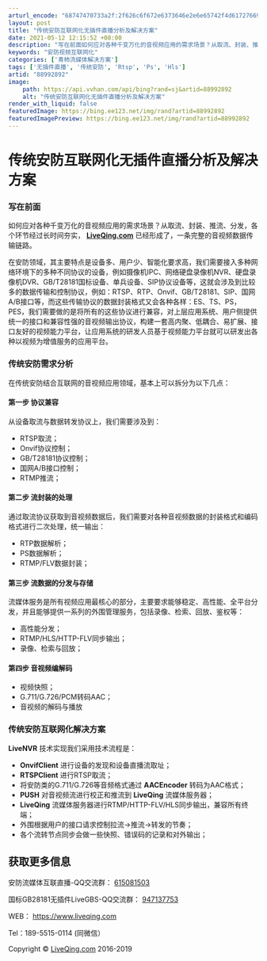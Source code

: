```yaml
---
arturl_encode: "68747470733a2f:2f626c6f672e6373646e2e6e65742f4d617276696e31333131:2f61727469636c652f64657461696c732f3838393932383932"
layout: post
title: "传统安防互联网化无插件直播分析及解决方案"
date: 2021-05-12 12:15:52 +08:00
description: "写在前面如何应对各种千变万化的音视频应用的需求场景？从取流、封装、推流、分发，各个环节经过长时间夯实"
keywords: "安防视频互联网化"
categories: ['青柿流媒体解决方案']
tags: ['无插件直播', '传统安防', 'Rtsp', 'Ps', 'Hls']
artid: "88992892"
image:
    path: https://api.vvhan.com/api/bing?rand=sj&artid=88992892
    alt: "传统安防互联网化无插件直播分析及解决方案"
render_with_liquid: false
featuredImage: https://bing.ee123.net/img/rand?artid=88992892
featuredImagePreview: https://bing.ee123.net/img/rand?artid=88992892
---
```


# 传统安防互联网化无插件直播分析及解决方案

### 写在前面

如何应对各种千变万化的音视频应用的需求场景？从取流、封装、推流、分发，各个环节经过长时间夯实，
[**LiveQing.com**](http://www.liveqing.com:8080)
已经形成了，一条完整的音视频数据传输链路。

在安防领域，其主要特点是设备多、用户少、智能化要求高，我们需要接入多种网络环境下的多种不同协议的设备，例如摄像机IPC、网络硬盘录像机NVR、硬盘录像机DVR、GB/T28181国标设备、单兵设备、SIP协议设备等，这就会涉及到比较多的数据传输和控制协议，例如：RTSP、RTP、Onvif、GB/T28181、SIP、国网A/B接口等，而这些传输协议的数据封装格式又会各种各样：ES、TS、PS，PES，我们需要做的是将所有的这些协议进行兼容，对上层应用系统、用户侧提供统一的接口和兼容性强的音视频输出协议，构建一套高内聚、低耦合、易扩展、接口友好的视频能力平台，让应用系统的研发人员基于视频能力平台就可以研发出各种以视频为增值服务的应用平台。

### 传统安防需求分析

在传统安防结合互联网的音视频应用领域，基本上可以拆分为以下几点：

#### 第一步 协议兼容

从设备取流与数据转发协议上，我们需要涉及到：

* RTSP取流；
* Onvif协议控制；
* GB/T28181协议控制；
* 国网A/B接口控制；
* RTMP推流；

#### 第二步 流封装的处理

通过取流协议获取到音视频数据后，我们需要对各种音视频数据的封装格式和编码格式进行二次处理，统一输出：

* RTP数据解析；
* PS数据解析；
* RTMP/FLV数据封装；

#### 第三步 流数据的分发与存储

流媒体服务是所有视频应用最核心的部分，主要要求能够稳定、高性能、全平台分发，并且能够提供一系列的外围管理服务，包括录像、检索、回放、鉴权等：

* 高性能分发；
* RTMP/HLS/HTTP-FLV同步输出；
* 录像、检索与回放；

#### 第四步 音视频编解码

* 视频快照；
* G.711/G.726/PCM转码AAC；
* 音视频的解码与播放

### 传统安防互联网化解决方案

**LiveNVR**
技术实现我们采用技术流程是：

* **OnvifClient**
  进行设备的发现和设备直播流取址；
* **RTSPClient**
  进行RTSP取流；
* 将安防类的G.711/G.726等音频格式通过
  **AACEncoder**
  转码为AAC格式；
* **PUSH**
  对音视频流进行校正和推流到
  **LiveQing**
  流媒体服务器；
* **LiveQing**
  流媒体服务器进行RTMP/HTTP-FLV/HLS同步输出，兼容所有终端；
* 外围根据用户的接口请求控制拉流->推流->转发的节奏；
* 各个流转节点同步会做一些快照、错误码的记录和对外输出；

## 获取更多信息

安防流媒体互联直播-QQ交流群：
[615081503](https://jq.qq.com/?_wv=1027&k=5pdZ4ab)

国标GB28181无插件LiveGBS-QQ交流群：
[947137753](https://jq.qq.com/?_wv=1027&k=5UDV5Pt)

WEB：
<https://www.liveqing.com>

Tel：189-5515-0114 (同微信）

Copyright ©
[LiveQing.com](http://LiveQing.com)
2016-2019
